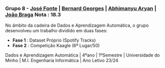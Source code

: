 ### Grupo 8 - [José Fonte](https://github.com/josefonte) | [Bernard Georges](https://github.com/BernardGeorges) | [Abhimanyu Aryan](https://github.com/AbhimanyuAryan) | [João Braga](https://github.com/LykiFyar) Nota : 18.3

No âmbito da cadeira de Dados e Aprendizagem Automática, o grupo desenvolveu um trabalho dividido em duas fases:

- **Fase 1** : Dataset Próprio (Spotify Tracks)
- **Fase 2** : Competição Kaagle (6ª Lugar/50)

Dados e Aprendizagem Automática | 4ºano | 1ºSemestre | Universidade do Minho | M.I. Engenharia Informática | Ano Letivo 23/24
